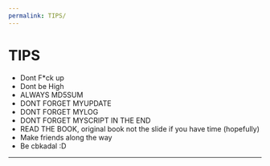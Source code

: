 ```yaml
---
permalink: TIPS/
---
```


# TIPS

* Dont F*ck up
* Dont be High
* ALWAYS MD5SUM
* DONT FORGET MYUPDATE
* DONT FORGET MYLOG
* DONT FORGET MYSCRIPT IN THE END
* READ THE BOOK, original book not the slide if you have time (hopefully)
* Make friends along the way
* Be cbkadal :D

<hr>
